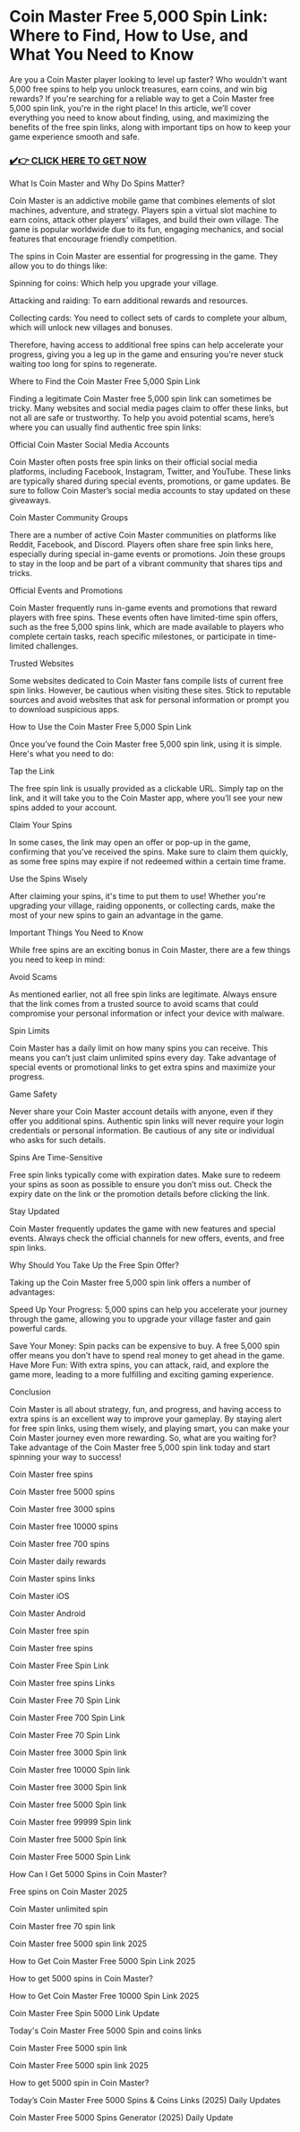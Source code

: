 # Coin Master Free 5,000 Spin Link: Where to Find, How to Use, and What You Need to Know

Are you a Coin Master player looking to level up faster? Who wouldn't want 5,000 free spins to help you unlock treasures, earn coins, and win big rewards? If you're searching for a reliable way to get a Coin Master free 5,000 spin link, you're in the right place! In this article, we’ll cover everything you need to know about finding, using, and maximizing the benefits of the free spin links, along with important tips on how to keep your game experience smooth and safe.

### [✔️👉 CLICK HERE TO GET NOW](https://freerewards.xyz/coin/master/)

What Is Coin Master and Why Do Spins Matter?

Coin Master is an addictive mobile game that combines elements of slot machines, adventure, and strategy. Players spin a virtual slot machine to earn coins, attack other players' villages, and build their own village. The game is popular worldwide due to its fun, engaging mechanics, and social features that encourage friendly competition.

The spins in Coin Master are essential for progressing in the game. They allow you to do things like:

Spinning for coins: Which help you upgrade your village.

Attacking and raiding: To earn additional rewards and resources.

Collecting cards: You need to collect sets of cards to complete your album, which will unlock new villages and bonuses.

Therefore, having access to additional free spins can help accelerate your progress, giving you a leg up in the game and ensuring you're never stuck waiting too long for spins to regenerate.

Where to Find the Coin Master Free 5,000 Spin Link

Finding a legitimate Coin Master free 5,000 spin link can sometimes be tricky. Many websites and social media pages claim to offer these links, but not all are safe or trustworthy. To help you avoid potential scams, here’s where you can usually find authentic free spin links:

Official Coin Master Social Media Accounts

Coin Master often posts free spin links on their official social media platforms, including Facebook, Instagram, Twitter, and YouTube. These links are typically shared during special events, promotions, or game updates. Be sure to follow Coin Master’s social media accounts to stay updated on these giveaways.

Coin Master Community Groups

There are a number of active Coin Master communities on platforms like Reddit, Facebook, and Discord. Players often share free spin links here, especially during special in-game events or promotions. Join these groups to stay in the loop and be part of a vibrant community that shares tips and tricks.

Official Events and Promotions

Coin Master frequently runs in-game events and promotions that reward players with free spins. These events often have limited-time spin offers, such as the free 5,000 spins link, which are made available to players who complete certain tasks, reach specific milestones, or participate in time-limited challenges.

Trusted Websites

Some websites dedicated to Coin Master fans compile lists of current free spin links. However, be cautious when visiting these sites. Stick to reputable sources and avoid websites that ask for personal information or prompt you to download suspicious apps.

How to Use the Coin Master Free 5,000 Spin Link

Once you’ve found the Coin Master free 5,000 spin link, using it is simple. Here's what you need to do:

Tap the Link

The free spin link is usually provided as a clickable URL. Simply tap on the link, and it will take you to the Coin Master app, where you’ll see your new spins added to your account.

Claim Your Spins

In some cases, the link may open an offer or pop-up in the game, confirming that you’ve received the spins. Make sure to claim them quickly, as some free spins may expire if not redeemed within a certain time frame.

Use the Spins Wisely

After claiming your spins, it's time to put them to use! Whether you're upgrading your village, raiding opponents, or collecting cards, make the most of your new spins to gain an advantage in the game.

Important Things You Need to Know

While free spins are an exciting bonus in Coin Master, there are a few things you need to keep in mind:

Avoid Scams

As mentioned earlier, not all free spin links are legitimate. Always ensure that the link comes from a trusted source to avoid scams that could compromise your personal information or infect your device with malware.

Spin Limits

Coin Master has a daily limit on how many spins you can receive. This means you can’t just claim unlimited spins every day. Take advantage of special events or promotional links to get extra spins and maximize your progress.

Game Safety

Never share your Coin Master account details with anyone, even if they offer you additional spins. Authentic spin links will never require your login credentials or personal information. Be cautious of any site or individual who asks for such details.

Spins Are Time-Sensitive

Free spin links typically come with expiration dates. Make sure to redeem your spins as soon as possible to ensure you don’t miss out. Check the expiry date on the link or the promotion details before clicking the link.

Stay Updated

Coin Master frequently updates the game with new features and special events. Always check the official channels for new offers, events, and free spin links.

Why Should You Take Up the Free Spin Offer?

Taking up the Coin Master free 5,000 spin link offers a number of advantages:

Speed Up Your Progress: 5,000 spins can help you accelerate your journey through the game, allowing you to upgrade your village faster and gain powerful cards.

Save Your Money: Spin packs can be expensive to buy. A free 5,000 spin offer means you don’t have to spend real money to get ahead in the game.
Have More Fun: With extra spins, you can attack, raid, and explore the game more, leading to a more fulfilling and exciting gaming experience.

Conclusion

Coin Master is all about strategy, fun, and progress, and having access to extra spins is an excellent way to improve your gameplay. By staying alert for free spin links, using them wisely, and playing smart, you can make your Coin Master journey even more rewarding. So, what are you waiting for? Take advantage of the Coin Master free 5,000 spin link today and start spinning your way to success!

Coin Master free spins

Coin Master free 5000 spins

Coin Master free 3000 spins

Coin Master free 10000 spins

Coin Master free 700 spins

Coin Master daily rewards

Coin Master spins links

Coin Master iOS

Coin Master Android

Coin Master free spin

Coin Master free spins

Coin Master Free Spin Link

Coin Master free spins Links

Coin Master Free 70 Spin Link

Coin Master Free 700 Spin Link

Coin Master Free 70 Spin Link

Coin Master free 3000 Spin link

Coin Master free 10000 Spin link

Coin Master free 3000 Spin link

Coin Master free 5000 Spin link

Coin Master free 99999 Spin link

Coin Master free 5000 Spin link

Coin Master Free 5000 Spin Link

How Can I Get 5000 Spins in Coin Master?

Free spins on Coin Master 2025

Coin Master unlimited spin

Coin Master free 70 spin link

Coin Master free 5000 spin link 2025

How to Get Coin Master Free 5000 Spin Link 2025

How to get 5000 spins in Coin Master?

How to Get Coin Master Free 10000 Spin Link 2025

Coin Master Free Spin 5000 Link Update

Today's Coin Master Free 5000 Spin and coins links

Coin Master Free 5000 spin link

Coin Master Free 5000 spin link 2025

How to get 5000 spin in Coin Master?

Today’s Coin Master Free 5000 Spins & Coins Links (2025) Daily Updates

Coin Master Free 5000 Spins Generator (2025) Daily Update
